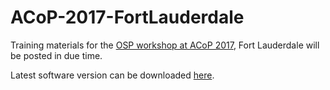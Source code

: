 # ACoP-2017-FortLauderdale
Training materials for the [OSP workshop at ACoP 2017](https://github.com/Open-Systems-Pharmacology/Forum/issues/7), Fort Lauderdale will be posted in due time. 

Latest software version can be downloaded [here](http://setup.open-systems-pharmacology.org). 
